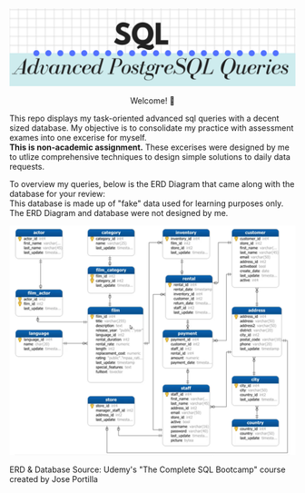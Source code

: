 <img src="https://github.com/JosefinaAureaAmaro/00_SQL_AdvancedQueries/blob/master/images/adv_queries_repo_header.PNG">

<div align="center"> <p> Welcome! 👋 <br/> </div>

This repo displays my task-oriented advanced sql queries with a decent sized database.
My objective is to consolidate my practice with assessment exames into one excerise for myself.</br>
<b> This is non-academic assignment.</b> These excerises were designed by me to utlize comprehensive techniques to design simple solutions to daily data requests.


To overview my queries, below is the ERD Diagram  that came along with the database for your review:</br>
This database is made up of "fake" data used for learning purposes only. The ERD Diagram and database were not designed by me.

<div align="center">
  <img src="https://github.com/JosefinaAureaAmaro/00_SQL_AdvancedQueries/blob/master/images/ERD_Diagram_of_Database.png">
</div>

<p> ERD & Database Source: Udemy's "The Complete SQL Bootcamp" course created by Jose Portilla </p>


